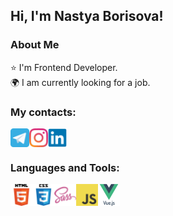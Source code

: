 ## Hi, I'm **Nastya Borisova**!

### About Me
⭐ I'm Frontend Developer.  
🌍 I am currently looking for a job.


### My contacts:
<a href="https://t.me/nb_dv" target="_blank"><img height="30px" align="left" src="icons/telegram.svg"></a>
<a href="https://www.instagram.com/anasstiya" target="_blank"><img height="30" align="left" src="icons/insta.svg"></a>
<a href="https://www.linkedin.com/in/anastasia-borisova-77b596233/" target="_blank"><img height="30px" align="center" src="icons/linked-in.svg"></a>

### Languages and Tools:
<img align="left" alt="HTML5" width="35px" src="https://raw.githubusercontent.com/github/explore/80688e429a7d4ef2fca1e82350fe8e3517d3494d/topics/html/html.png">
<img align="left" alt="CSS3" width="35px" src="https://raw.githubusercontent.com/github/explore/80688e429a7d4ef2fca1e82350fe8e3517d3494d/topics/css/css.png">
<img align="left" alt="Sass" width="35px" src="https://raw.githubusercontent.com/github/explore/80688e429a7d4ef2fca1e82350fe8e3517d3494d/topics/sass/sass.png">
<img align="left" alt="JavaScript" width="35px" src="https://raw.githubusercontent.com/github/explore/80688e429a7d4ef2fca1e82350fe8e3517d3494d/topics/javascript/javascript.png">
<img align="left" alt="Vue" width="35px" src="https://raw.githubusercontent.com/devicons/devicon/master/icons/vuejs/vuejs-original-wordmark.svg">
